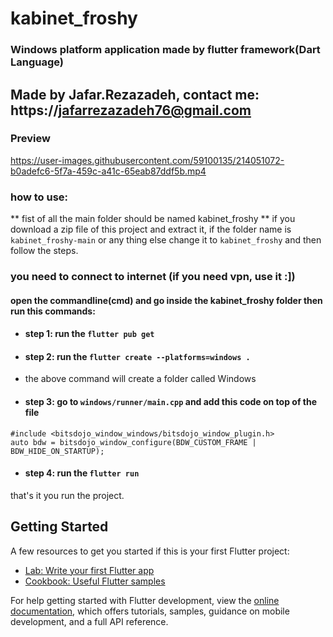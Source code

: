 # kabinet_froshy

### Windows platform application made by flutter framework(Dart Language)
## Made by Jafar.Rezazadeh, contact me: https://jafarrezazadeh76@gmail.com

### Preview


https://user-images.githubusercontent.com/59100135/214051072-b0adefc6-5f7a-459c-a41c-65eab87ddf5b.mp4




### how to use:

** fist of all the main folder should be named kabinet_froshy **
if you download a zip file of this project and extract it, if the folder name is ```kabinet_froshy-main``` or any thing else change it to ```kabinet_froshy``` and then follow the steps.

### you need to connect to internet (if you need vpn, use it :])

#### open the commandline(cmd) and go inside the kabinet_froshy folder then run this commands:

- #### step 1: run the ``` flutter pub get ```

- #### step 2: run the ``` flutter create --platforms=windows . ```
- the above command will create a folder called Windows

- #### step 3: go to ``` windows/runner/main.cpp ``` and add this code on top of the file

```
#include <bitsdojo_window_windows/bitsdojo_window_plugin.h>
auto bdw = bitsdojo_window_configure(BDW_CUSTOM_FRAME | BDW_HIDE_ON_STARTUP);
```

- #### step 4: run the ``` flutter run ```

that's it you run the project.


## Getting Started

A few resources to get you started if this is your first Flutter project:

- [Lab: Write your first Flutter app](https://docs.flutter.dev/get-started/codelab)
- [Cookbook: Useful Flutter samples](https://docs.flutter.dev/cookbook)

For help getting started with Flutter development, view the
[online documentation](https://docs.flutter.dev/), which offers tutorials,
samples, guidance on mobile development, and a full API reference.
